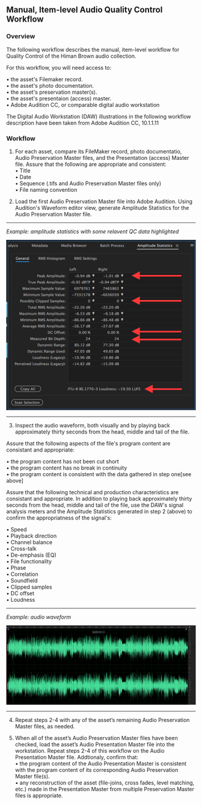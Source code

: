 ## Manual, Item-level Audio Quality Control Workflow


### Overview
The following workflow describes the manual, item-level workflow for Quality Control of the Himan Brown audio collection.  

For this workflow, you will need access to:

•	the asset's Filemaker record.  
•	the asset's photo documentation.  
•	the asset's preservation master(s).  
•	the asset's presentaion (access) master.  
•	Adobe Audition CC, or comparable digital audio workstation


The Digital Audio Workstation (DAW) illustrations in the following workflow description have been taken from Adobe Audition CC, 10.1.1.11 

### Workflow

1)	For each asset, compare its FileMaker record, photo documentatio, Audio Preservation Master files, and the Presentation (access) Master file.  Assure that the following are appropriate and consistent:  
•	Title  
•	Date  
•	Sequence (.tifs and Audio Preservation Master files only)  
•	File naming convention  
  

2)	Load the first Audio Preservation Master file into Adobe Audition.  Using Audition's Waveform editor view, generate Amplitude Statistics for the Audio Preservation Master file.  

---

*Example: amplitude statistics with some relavent QC data highlighted*  

<p align="center"><img src="qc_1.jpg" /></p>

---  

3)	Inspect the audio waveform, both visually and by playing back approximately thirty seconds from the head, middle and tail of the file.  

Assure that the following aspects of the file's program content are consistant and appropriate:  

•	the program content has not been cut short  
•	the program content has no break in continuity  
•	the program content is consistent with the data gathered in step one[see above]  

Assure that the following technical and production characteristics are consistant and appropriate.  In addition to playing back approximately thirty seconds from the head, middle and tail of the file, use the DAW's signal analysis meters and the Amplitude Statistics generated in step 2 (above) to confirm the appropriatness of the signal's:  

•	Speed  
•	Playback direction  
•	Channel balance  
•	Cross-talk  
•	De-emphasis (EQ)  
•	File functionality  
•	Phase    
•	Correlation  
•	Soundfield   
•	Clipped samples  
•	DC offset  
•	Loudness    


---
*Example:  audio waveform*  

![Waveform](qc_2.jpg)

---
4)	Repeat steps 2-4 with any of the asset’s remaining Audio Preservation Master files, as needed.    
	
5)	When all of the asset’s Audio Preservation Master files have been checked, load the asset’s Audio Presentation Master file into the workstation.  Repeat steps 2-4 of this workflow on the Audio Presentation Master file. Addtionaly, confirm that:      
•	the program content of the Audio Presentation Master is consistent with the program content of its corresponding Audio Preservation Master file(s).  
•	any reconstruction of the asset (file-joins, cross fades, level matching, etc.) made in the Presentation Master from multiple Preservation Master files is appropriate.

